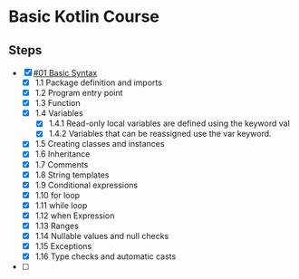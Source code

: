 # Basic Kotlin Course

## Steps
- [x] [#01 Basic Syntax](https://kotlinlang.org/docs/basic-syntax.html)
  - [x] 1.1 Package definition and imports
  - [x] 1.2 Program entry point
  - [x] 1.3 Function
  - [x] 1.4 Variables
    - [x] 1.4.1 Read-only local variables are defined using the keyword val
    - [x] 1.4.2 Variables that can be reassigned use the var keyword.
  - [x] 1.5 Creating classes and instances
  - [x] 1.6 Inheritance
  - [x] 1.7 Comments
  - [x] 1.8 String templates
  - [x] 1.9 Conditional expressions
  - [x] 1.10 for loop
  - [x] 1.11 while loop
  - [x] 1.12 when Expression
  - [x] 1.13 Ranges
  - [x] 1.14 Nullable values and null checks
  - [x] 1.15 Exceptions
  - [x] 1.16 Type checks and automatic casts
- [ ]
